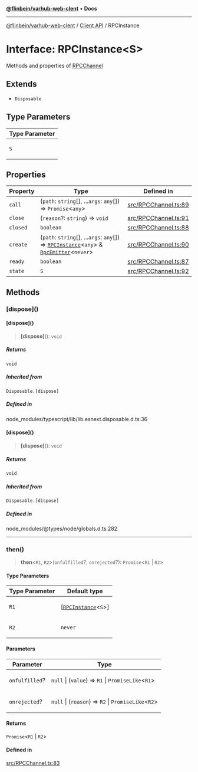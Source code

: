[**@flinbein/varhub-web-clent**](../../README.md) • **Docs**

***

[@flinbein/varhub-web-clent](../../README.md) / [Client API](../README.md) / RPCInstance

# Interface: RPCInstance\<S\>

Methods and properties of [RPCChannel](../variables/RPCChannel.md)

## Extends

- `Disposable`

## Type Parameters

<table>
<thead>
<tr>
<th>Type Parameter</th>
</tr>
</thead>
<tbody>
<tr>
<td>

`S`

</td>
</tr>
</tbody>
</table>

## Properties

| Property | Type | Defined in |
| ------ | ------ | ------ |
| `call` | (`path`: `string`[], ...`args`: `any`[]) => `Promise`\<`any`\> | [src/RPCChannel.ts:89](https://github.com/flinbein/varhub-web-client/blob/e65e01813e5de867041177e674157476c2502975/src/RPCChannel.ts#L89) |
| `close` | (`reason`?: `string`) => `void` | [src/RPCChannel.ts:91](https://github.com/flinbein/varhub-web-client/blob/e65e01813e5de867041177e674157476c2502975/src/RPCChannel.ts#L91) |
| `closed` | `boolean` | [src/RPCChannel.ts:88](https://github.com/flinbein/varhub-web-client/blob/e65e01813e5de867041177e674157476c2502975/src/RPCChannel.ts#L88) |
| `create` | (`path`: `string`[], ...`args`: `any`[]) => [`RPCInstance`](RPCInstance.md)\<`any`\> & [`RpcEmitter`](RpcEmitter.md)\<`never`\> | [src/RPCChannel.ts:90](https://github.com/flinbein/varhub-web-client/blob/e65e01813e5de867041177e674157476c2502975/src/RPCChannel.ts#L90) |
| `ready` | `boolean` | [src/RPCChannel.ts:87](https://github.com/flinbein/varhub-web-client/blob/e65e01813e5de867041177e674157476c2502975/src/RPCChannel.ts#L87) |
| `state` | `S` | [src/RPCChannel.ts:92](https://github.com/flinbein/varhub-web-client/blob/e65e01813e5de867041177e674157476c2502975/src/RPCChannel.ts#L92) |

## Methods

### \[dispose\]()

#### \[dispose\]()

> **\[dispose\]**(): `void`

##### Returns

`void`

##### Inherited from

`Disposable.[dispose]`

##### Defined in

node\_modules/typescript/lib/lib.esnext.disposable.d.ts:36

#### \[dispose\]()

> **\[dispose\]**(): `void`

##### Returns

`void`

##### Inherited from

`Disposable.[dispose]`

##### Defined in

node\_modules/@types/node/globals.d.ts:282

***

### then()

> **then**\<`R1`, `R2`\>(`onfulfilled`?, `onrejected`?): `Promise`\<`R1` \| `R2`\>

#### Type Parameters

<table>
<thead>
<tr>
<th>Type Parameter</th>
<th>Default type</th>
</tr>
</thead>
<tbody>
<tr>
<td>

`R1`

</td>
<td>

[[`RPCInstance`](RPCInstance.md)\<`S`\>]

</td>
</tr>
<tr>
<td>

`R2`

</td>
<td>

`never`

</td>
</tr>
</tbody>
</table>

#### Parameters

<table>
<thead>
<tr>
<th>Parameter</th>
<th>Type</th>
</tr>
</thead>
<tbody>
<tr>
<td>

`onfulfilled`?

</td>
<td>

`null` \| (`value`) => `R1` \| `PromiseLike`\<`R1`\>

</td>
</tr>
<tr>
<td>

`onrejected`?

</td>
<td>

`null` \| (`reason`) => `R2` \| `PromiseLike`\<`R2`\>

</td>
</tr>
</tbody>
</table>

#### Returns

`Promise`\<`R1` \| `R2`\>

#### Defined in

[src/RPCChannel.ts:83](https://github.com/flinbein/varhub-web-client/blob/e65e01813e5de867041177e674157476c2502975/src/RPCChannel.ts#L83)
